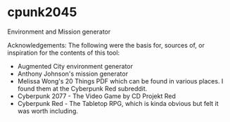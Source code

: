 # cpunk2045
Environment and Mission generator

Acknowledgements:
The following were the basis for, sources of, or inspiration for the contents of this tool: 
* Augmented City environment generator
* Anthony Johnson's mission generator
* Melissa Wong's 20 Things PDF which can be found in various places. I found them at the Cyberpunk Red subreddit.
* Cyberpunk 2077 - The Video Game by CD Projekt Red
* Cyberpunk Red - The Tabletop RPG, which is kinda obvious but felt it was worth including.
